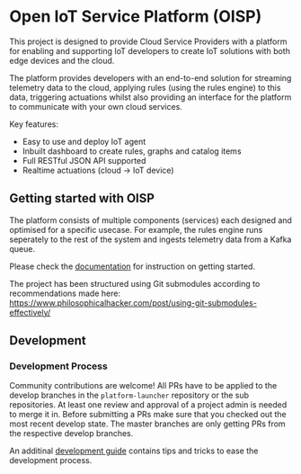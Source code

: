 
# Open IoT Service Platform (OISP)

This project is designed to provide Cloud Service Providers with a platform for enabling and supporting IoT developers to create IoT solutions with both edge devices and the cloud.

The platform provides developers with an end-to-end solution for streaming telemetry data to the cloud, applying rules (using the rules engine) to this data, triggering actuations whilst also providing an interface for the platform to communicate with your own cloud services.

Key features:

 * Easy to use and deploy IoT agent
 * Inbuilt dashboard to create rules, graphs and catalog items
 * Full RESTful JSON API supported
 * Realtime actuations (cloud -> IoT device)

## Getting started with OISP

The platform consists of multiple components (services) each designed and optimised for a specific usecase. For example, the rules engine runs seperately to the rest of the system and ingests telemetry data from a Kafka queue.

Please check the [documentation](https://platform-launcher.readthedocs.io/en/latest/) for instruction on getting started.

The project has been structured using Git submodules according to recommendations made here: https://www.philosophicalhacker.com/post/using-git-submodules-effectively/


## Development

### Development Process
Community contributions are welcome!
All PRs have to be applied to the develop branches in the ``platform-launcher`` repository or the sub repositories. At least one review and approval of a project admin is needed to merge it in.
Before submitting a PRs make sure that you checked out the most recent develop state.
The master branches are only getting PRs from the respective develop branches.

An additinal [development guide](https://platform-launcher.readthedocs.io/en/latest/development/developers_guide.html) contains tips and tricks to ease the development process.
